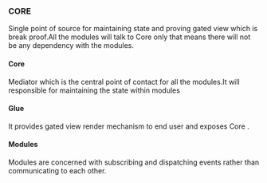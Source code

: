 ### CORE
  Single point of source for maintaining state and proving gated view which is break proof.All the modules will talk to Core only that means there will not be any dependency with the modules.
#### Core
  Mediator which is the central point of contact for all the modules.It will responsible for maintaining the state within modules
#### Glue
  It provides gated view render mechanism to end user and exposes Core .
#### Modules
  Modules are concerned with subscribing and dispatching events rather than          communicating to each other.             
